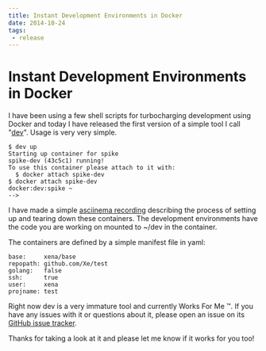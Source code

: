 ```yaml
---
title: Instant Development Environments in Docker
date: 2014-10-24
tags:
 - release
---
```


Instant Development Environments in Docker
==========================================

I have been using a few shell scripts for turbocharging development
using Docker and today I have released the first version of a simple
tool I call "[dev](https://github.com/Xe/dev)". Usage is very very simple.

```
$ dev up
Starting up container for spike
spike-dev (43c5c1) running!
To use this container please attach to it with:
  $ docker attach spike-dev
$ docker attach spike-dev
docker:dev:spike ~
-->
```

I have made a simple [asciinema
recording](https://asciinema.org/a/13158) describing the process of setting up and tearing down
these containers. The development environments have the code you are
working on mounted to \~/dev in the container.

The containers are defined by a simple manifest file in yaml:

```
base:     xena/base
repopath: github.com/Xe/test
golang:   false
ssh:      true
user:     xena
projname: test
```

Right now dev is a very immature tool and currently Works For Me ™. If
you have any issues with it or questions about it, please open an issue
on its [GitHub issue
tracker](https://github.com/Xe/dev/issues/new).

Thanks for taking a look at it and please let me know if it works for
you too!
